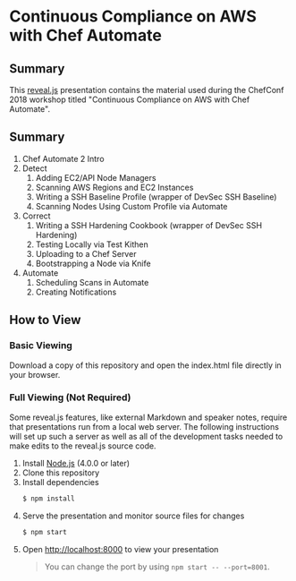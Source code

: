 # Continuous Compliance on AWS with Chef Automate

## Summary

This [reveal.js](https://github.com/hakimel/reveal.js/) presentation contains the material used during the ChefConf 2018 workshop titled "Continuous Compliance on AWS with Chef Automate".

## Summary

  1. Chef Automate 2 Intro
  1. Detect
      1. Adding EC2/API Node Managers
      1. Scanning AWS Regions and EC2 Instances
      1. Writing a SSH Baseline Profile (wrapper of DevSec SSH Baseline)
      1. Scanning Nodes Using Custom Profile via Automate
  1. Correct
      1. Writing a SSH Hardening Cookbook (wrapper of DevSec SSH Hardening)
      1. Testing Locally via Test Kithen
      1. Uploading to a Chef Server
      1. Bootstrapping a Node via Knife
  1. Automate
      1. Scheduling Scans in Automate
      1. Creating Notifications

## How to View

### Basic Viewing
Download a copy of this repository and open the index.html file directly in your browser.

### Full Viewing (Not Required)
Some reveal.js features, like external Markdown and speaker notes, require that presentations run from a local web server. The following instructions will set up such a server as well as all of the development tasks needed to make edits to the reveal.js source code.

  1. Install [Node.js](http://nodejs.org/) (4.0.0 or later)
  2. Clone this repository
  3. Install dependencies
     ```sh
     $ npm install
     ```
  4. Serve the presentation and monitor source files for changes
     ```sh
     $ npm start
     ```
  5. Open <http://localhost:8000> to view your presentation
     > You can change the port by using `npm start -- --port=8001`.
